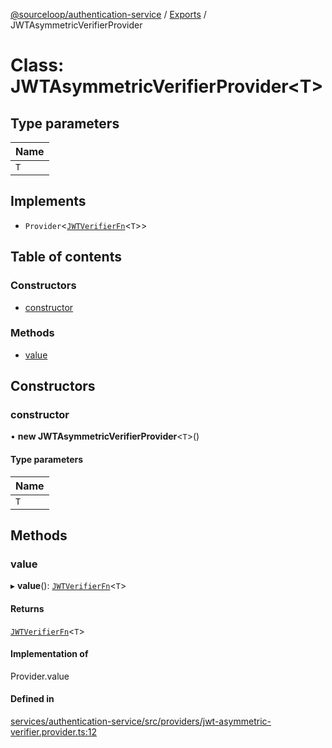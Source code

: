 [@sourceloop/authentication-service](../README.md) / [Exports](../modules.md) / JWTAsymmetricVerifierProvider

# Class: JWTAsymmetricVerifierProvider<T\>

## Type parameters

| Name |
| :------ |
| `T` |

## Implements

- `Provider`<[`JWTVerifierFn`](../modules.md#jwtverifierfn)<`T`\>\>

## Table of contents

### Constructors

- [constructor](JWTAsymmetricVerifierProvider.md#constructor)

### Methods

- [value](JWTAsymmetricVerifierProvider.md#value)

## Constructors

### constructor

• **new JWTAsymmetricVerifierProvider**<`T`\>()

#### Type parameters

| Name |
| :------ |
| `T` |

## Methods

### value

▸ **value**(): [`JWTVerifierFn`](../modules.md#jwtverifierfn)<`T`\>

#### Returns

[`JWTVerifierFn`](../modules.md#jwtverifierfn)<`T`\>

#### Implementation of

Provider.value

#### Defined in

[services/authentication-service/src/providers/jwt-asymmetric-verifier.provider.ts:12](https://github.com/codeweb05/repo1/blob/a4cf318/services/authentication-service/src/providers/jwt-asymmetric-verifier.provider.ts#L12)
